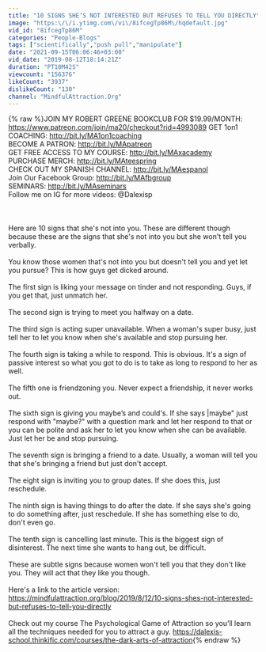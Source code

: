 ```yaml
---
title: "10 SIGNS SHE’S NOT INTERESTED BUT REFUSES TO TELL YOU DIRECTLY"
image: "https:\/\/i.ytimg.com\/vi\/8ifcegTp86M\/hqdefault.jpg"
vid_id: "8ifcegTp86M"
categories: "People-Blogs"
tags: ["scientifically","push pull","manipulate"]
date: "2021-09-15T06:06:46+03:00"
vid_date: "2019-08-12T18:14:21Z"
duration: "PT10M42S"
viewcount: "156376"
likeCount: "3937"
dislikeCount: "130"
channel: "MindfulAttraction.Org"
---
```

{% raw %}JOIN MY ROBERT GREENE BOOKCLUB FOR $19.99/MONTH: <a rel="nofollow" target="blank" href="https://www.patreon.com/join/ma20/checkout?rid=4993089">https://www.patreon.com/join/ma20/checkout?rid=4993089</a> GET 1on1 COACHING: <a rel="nofollow" target="blank" href="http://bit.ly/MA1on1coaching">http://bit.ly/MA1on1coaching</a><br />BECOME A PATRON: <a rel="nofollow" target="blank" href="http://bit.ly/MApatreon">http://bit.ly/MApatreon</a><br />GET FREE ACCESS TO MY COURSE: <a rel="nofollow" target="blank" href="http://bit.ly/MAxacademy">http://bit.ly/MAxacademy</a><br />PURCHASE MERCH: <a rel="nofollow" target="blank" href="http://bit.ly/MAteespring">http://bit.ly/MAteespring</a><br />CHECK OUT MY SPANISH CHANNEL: <a rel="nofollow" target="blank" href="http://bit.ly/MAespanol">http://bit.ly/MAespanol</a><br />Join Our Facebook Group:  <a rel="nofollow" target="blank" href="http://bit.ly/MAfbgroup">http://bit.ly/MAfbgroup</a><br />SEMINARS: <a rel="nofollow" target="blank" href="http://bit.ly/MAseminars">http://bit.ly/MAseminars</a><br />Follow me on IG for more videos: @Dalexisp<br /><br /><br /><br />Here are 10 signs that she's not into you. These are different though because these are the signs that she's not into you but she won't tell you verbally.<br /><br />You know those women that's not into you but doesn't tell you and yet let you pursue? This is how guys get dicked around.<br /><br />The first sign is liking your message on tinder and not responding. Guys, if you get that, just unmatch her.<br /><br />The second sign is trying to meet you halfway on a date.  <br /><br />The third sign is acting super unavailable. When a woman's super busy, just tell her to let you know when she's available and stop pursuing her.<br /><br />The fourth sign is taking a while to respond. This is obvious. It's a sign of passive interest so what you got to do is to take as long to respond to her as well.<br /><br />The fifth one is friendzoning you. Never expect a friendship, it never works out. <br /><br />The sixth sign is giving you maybe’s and could's.  If she says |maybe&quot; just respond with &quot;maybe?&quot; with a question mark and let her respond to that or you can be polite and ask her to let you know when she can be available. Just let her be and stop pursuing.<br /><br />The seventh sign is bringing a friend to a date. Usually, a woman will tell you that she's bringing a friend but just don't accept.<br /><br />The eight sign is inviting you to group dates. If she does this, just reschedule.<br /><br />The ninth sign is having things to do after the date. If she says she's going to do something after, just reschedule. If she has something else to do, don't even go.<br /><br />The tenth sign is cancelling last minute. This is the biggest sign of disinterest. The next time she wants to hang out, be difficult.<br /><br />These are subtle signs because women won't tell you that they don't like you. They will act that they like you though.<br /><br />Here's a link to the article version: <a rel="nofollow" target="blank" href="https://mindfulattraction.org/blog/2019/8/12/10-signs-shes-not-interested-but-refuses-to-tell-you-directly">https://mindfulattraction.org/blog/2019/8/12/10-signs-shes-not-interested-but-refuses-to-tell-you-directly</a><br /><br />Check out my course The Psychological Game of Attraction so you’ll learn all the techniques needed for you to attract a guy. <a rel="nofollow" target="blank" href="https://dalexis-school.thinkific.com/courses/the-dark-arts-of-attraction">https://dalexis-school.thinkific.com/courses/the-dark-arts-of-attraction</a>{% endraw %}
